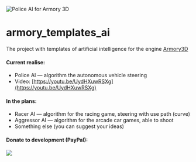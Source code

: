 ﻿![Police AI for Armory 3D](https://drive.google.com/uc?id=1YO3fEc_1NIGO5YRoSphDMvVW6_fAFpZw)

# armory_templates_ai

The project with templates of artificial intelligence for the engine [Armory3D](https://armory3d.org)

#### Current realise:
- Police AI — algorithm the autonomous vehicle steering
- Video: [https://youtu.be/UydHXuwRSXg](https://youtu.be/UydHXuwRSXg)

#### In the plans:
- Racer AI — algorithm for the racing game, steering with use path (curve)
- Aggressor AI — algorithm for the arcade car games, able to shoot
- Something else (you can suggest your ideas)

#### Donate to development (PayPal):
[![](https://www.paypalobjects.com/en_US/i/btn/btn_donateCC_LG.gif)](https://www.paypal.com/cgi-bin/webscr?cmd=_s-xclick&hosted_button_id=APSQTM8VWJM8U&source=url)